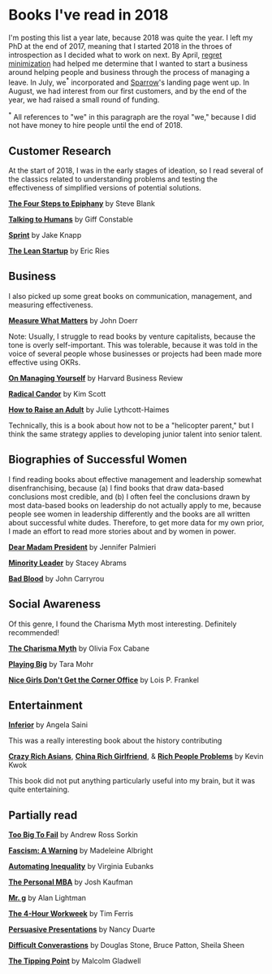 # Books I've read in 2018

I'm posting this list a year late, because 2018 was quite the year. I left my PhD at the end of 2017, meaning that I started 2018 in the throes of introspection as I decided what to work on next. By April, [regret minimization](https://deborahhanus.com/blog/regret-minimization/) had helped me determine that I wanted to start a business around helping people and business through the process of managing a leave. In July, we<sup>*</sup> incorporated and [Sparrow](http://trysparrow.com/)'s landing page went up. In August, we had interest from our first customers, and by the end of the year, we had raised a small round of funding. 

<sup>*</sup> All references to "we" in this paragraph are the royal "we," because I did not have money to hire people until the end of 2018. 

## Customer Research 

At the start of 2018, I was in the early stages of ideation, so I read several of the classics related to understanding problems and testing the effectiveness of simplified versions of potential solutions. 

**[The Four Steps to Epiphany](https://amzn.to/2yDWRR5)** by Steve Blank 

**[Talking to Humans](https://amzn.to/2yzf6XM)** by Giff Constable

**[Sprint](https://amzn.to/2yD1UB8)** by Jake Knapp

**[The Lean Startup](https://www.amazon.com/Lean-Startup-Entrepreneurs-Continuous-Innovation/dp/0307887898)** by Eric Ries

## Business 

I also picked up some great books on communication, management, and measuring effectiveness. 

**[Measure What Matters](https://amzn.to/2MRODHY)** by John Doerr 

Note: Usually, I struggle to read books by venture capitalists, because the tone is overly self-important. This was tolerable, because it was told in the voice of several people whose businesses or projects had been made more effective using OKRs.

**[On Managing Yourself](https://amzn.to/2tx4HGv)** by Harvard Business Review

**[Radical Candor](https://amzn.to/2tAbtev)** by Kim Scott

**[How to Raise an Adult](https://amzn.to/2vBe8FT)** by Julie Lythcott-Haimes

Technically, this is a book about how not to be a "helicopter parent," but I think the same strategy applies to developing junior talent into senior talent.

## Biographies of Successful Women

I find reading books about effective management and leadership somewhat disenfranchising, because (a) I find books that draw data-based conclusions most credible, and (b) I often feel the conclusions drawn by most data-based books on leadership do not actually apply to me, because people see women in leadership differently and the books are all written about successful white dudes. Therefore, to get more data for my own prior, I made an effort to read more stories about and by women in power. 

<a href="https://amzn.to/2yFPkBm">**Dear Madam President**</a> by Jennifer Palmieri

<a href="https://amzn.to/2yCIOet">**Minority Leader**</a> by Stacey Abrams

<a href="https://amzn.to/2u1MEcx">**Bad Blood**</a> by John Carryrou

## Social Awareness

Of this genre, I found the Charisma Myth most interesting. Definitely recommended!  

<a href="https://amzn.to/2tyBPgP">**The Charisma Myth**</a> by Olivia Fox Cabane

<a href="https://amzn.to/2tAn650">**Playing Big**</a> by Tara Mohr 

<a href="https://amzn.to/2MVHnuS">**Nice Girls Don't Get the Corner Office**</a> by Lois P. Frankel

## Entertainment 

<a href="https://amzn.to/2tym4qs">**Inferior**</a> by Angela Saini

This was a really interesting book about the history contributing 

<a href="https://amzn.to/2MTUPzp">**Crazy Rich Asians**</a>, <a href="https://amzn.to/2u3yKqh">**China Rich Girlfriend**</a>, & <a href="https://amzn.to/2u0ha6E">**Rich People Problems**</a> by Kevin Kwok  

This book did not put anything particularly useful into my brain, but it was quite entertaining. 

## Partially read

<a href="https://amzn.to/2NlBE1j">**Too Big To Fail**</a> by Andrew Ross Sorkin

<a href="https://amzn.to/2OCOrMU">**Fascism: A Warning**</a> by Madeleine Albright 

<a href="https://amzn.to/2tx1BCg">**Automating Inequality**</a> by Virginia Eubanks

<a href="https://amzn.to/2LkMl6w">**The Personal MBA**</a> by Josh Kaufman

<a href="https://amzn.to/2tBby1s">**Mr. g**</a> by Alan Lightman

<a href="https://amzn.to/2s8jCJE">**The 4-Hour Workweek**</a> by Tim Ferris

<a href="https://amzn.to/2yGbUd2">**Persuasive Presentations**</a> by Nancy Duarte

<a href="https://amzn.to/2twln0I">**Difficult Converastions**</a> by Douglas Stone, Bruce Patton, Sheila Sheen

<a href="https://amzn.to/2tDIeHU">**The Tipping Point**</a> by Malcolm Gladwell 
